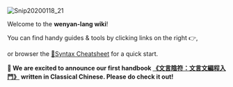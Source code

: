 ![Snip20200118_21](https://user-images.githubusercontent.com/7929704/72659293-8c947b80-398b-11ea-8c7c-0e21972e5106.png)

Welcome to the **wenyan-lang wiki**!

You can find handy guides & tools by clicking links on the right 👉,

or browser the [📃Syntax Cheatsheet](https://github.com/wenyan-lang/wenyan/wiki/Syntax-Cheatsheet) for a quick start.

**🎉 We are excited to announce our first handbook [《文言陰符：文言文編程入門》](https://github.com/wenyan-lang/book) written in Classical Chinese. Please do check it out!**